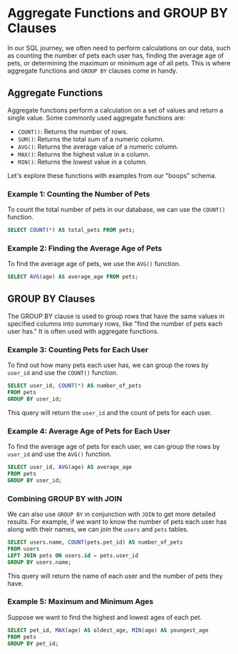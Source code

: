 # Aggregate Functions and GROUP BY Clauses

In our SQL journey, we often need to perform calculations on our data, such as counting the number of pets each user has, finding the average age of pets, or determining the maximum or minimum age of all pets. This is where aggregate functions and `GROUP BY` clauses come in handy.

## Aggregate Functions

Aggregate functions perform a calculation on a set of values and return a single value. Some commonly used aggregate functions are:

- `COUNT()`: Returns the number of rows.
- `SUM()`: Returns the total sum of a numeric column.
- `AVG()`: Returns the average value of a numeric column.
- `MAX()`: Returns the highest value in a column.
- `MIN()`: Returns the lowest value in a column.

Let's explore these functions with examples from our "boops" schema.

### Example 1: Counting the Number of Pets

To count the total number of pets in our database, we can use the `COUNT()` function.

```sql
SELECT COUNT(*) AS total_pets FROM pets;
```

### Example 2: Finding the Average Age of Pets

To find the average age of pets, we use the `AVG()` function.

```sql
SELECT AVG(age) AS average_age FROM pets;
```

## GROUP BY Clauses
The GROUP BY clause is used to group rows that have the same values in specified columns into summary rows, like "find the number of pets each user has." It is often used with aggregate functions.

### Example 3: Counting Pets for Each User

To find out how many pets each user has, we can group the rows by `user_id` and use the `COUNT()` function.

```sql
SELECT user_id, COUNT(*) AS number_of_pets
FROM pets
GROUP BY user_id;
```

This query will return the `user_id` and the count of pets for each user.

### Example 4: Average Age of Pets for Each User

To find the average age of pets for each user, we can group the rows by `user_id` and use the `AVG()` function.

```sql
SELECT user_id, AVG(age) AS average_age
FROM pets
GROUP BY user_id;
```

### Combining GROUP BY with JOIN

We can also use `GROUP BY` in conjunction with `JOIN` to get more detailed results. For example, if we want to know the number of pets each user has along with their names, we can join the `users` and `pets` tables.

```sql
SELECT users.name, COUNT(pets.pet_id) AS number_of_pets
FROM users
LEFT JOIN pets ON users.id = pets.user_id
GROUP BY users.name;
```

This query will return the name of each user and the number of pets they have.

### Example 5: Maximum and Minimum Ages

Suppose we want to find the highest and lowest ages of each pet.

```sql
SELECT pet_id, MAX(age) AS oldest_age, MIN(age) AS youngest_age
FROM pets
GROUP BY pet_id;
```
